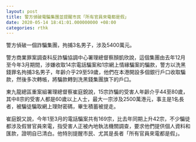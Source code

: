 ```yaml
---
layout: post
title: 警方偵破電騙集團並提醒市民「所有官員來電都是假」
date: 2020-05-14 18:41:01.000000000 +08:00
categories: rthk
---
```


警方偵破一個詐騙集團，拘捕3名男子，涉及5400萬元。

警方商業罪案調查科反詐騙協調中心署理總督察顏凱欣說，這個集團由去年12月至今年3月期間，涉嫌收取14宗電話騙案和1宗網上情緣騙案的騙款，警方以洗黑錢罪名拘捕3名男子，年齡介乎29至59歲，他們在本港開設多個銀行戶口收取騙款，然後多次轉帳，將騙款轉到洗黑錢集團旗下的戶口。

東九龍總區重案組署理總督察崔庭銳說，15宗詐騙的受害人年齡介乎44至80歲，其中8宗的受害人都是60歲以上人士，最大一宗涉及2500萬港元，事主是1名長者，被騙徒騙取網上理財密碼，畢生積蓄被提走。

崔庭銳又說，今年1至3月的電話騙案共有169宗，比去年同期上升42宗，不少騙徒都涉及假冒官員來電，指受害人正被內地執法機關調查，要求他們提供個人資料和匯款，證明自已清白。他特別提醒市民、尤其是長者「所有官員來電都是假」。
